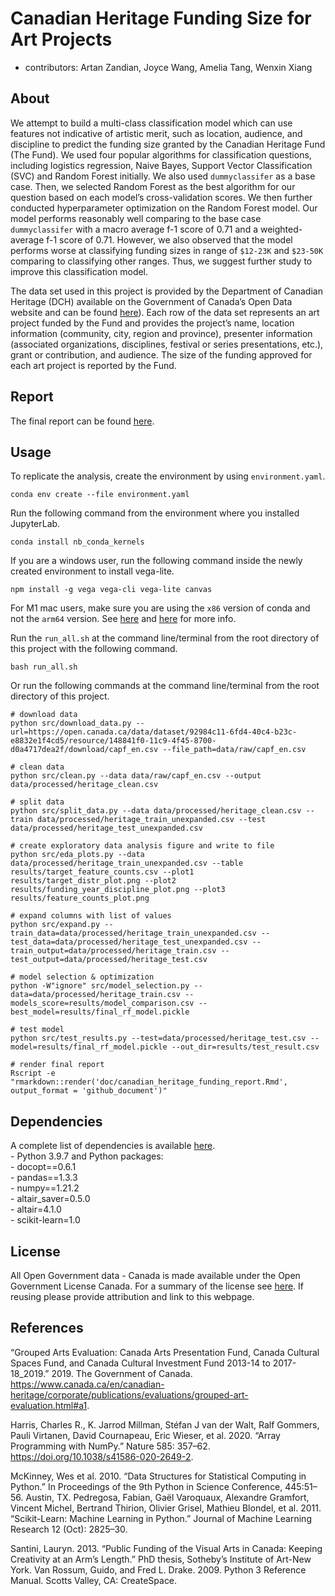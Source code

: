
# Canadian Heritage Funding Size for Art Projects

-   contributors: Artan Zandian, Joyce Wang, Amelia Tang, Wenxin Xiang

## About

We attempt to build a multi-class classification model which can use
features not indicative of artistic merit, such as location, audience,
and discipline to predict the funding size granted by the Canadian
Heritage Fund (The Fund). We used four popular algorithms for
classification questions, including logistics regression, Naive Bayes,
Support Vector Classification (SVC) and Random Forest initially. We
also used `dummyclassifer` as a base case. Then, we selected Random
Forest as the best algorithm for our question based on each model’s
cross-validation scores. We then further conducted hyperparameter
optimization on the Random Forest model. Our model performs reasonably
well comparing to the base case `dummyclassifer` with a macro average
f-1 score of 0.71 and a weighted-average f-1 score of 0.71. However, we
also observed that the model performs worse at classifying funding sizes
in range of `$12-23K` and `$23-50K` comparing to classifying other ranges. Thus, we suggest further study to
improve this classification model.

The data set used in this project is provided by the Department of
Canadian Heritage (DCH) available on the Government of Canada’s Open
Data website and can be found
[here](https://open.canada.ca/data/en/dataset/92984c11-6fd4-40c4-b23c-e8832e1f4cd5)).
Each row of the data set represents an art project funded by the Fund
and provides the project’s name, location information (community, city,
region and province), presenter information (associated organizations,
disciplines, festival or series presentations, etc.), grant or
contribution, and audience. The size of the funding approved for each
art project is reported by the Fund.

## Report

The final report can be found
[here](https://htmlpreview.github.io/?https://github.com/artanzand/canadian_heritage_funding/blob/main/doc/canadian_heritage_funding_report.html).

## Usage

To replicate the analysis, create the environment by using
`environment.yaml`.

`conda env create --file environment.yaml`

Run the following command from the environment where you installed
JupyterLab.

`conda install nb_conda_kernels`

If you are a windows user, run the following command inside the newly created environment
to install vega-lite.

`npm install -g vega vega-cli vega-lite canvas`

For M1 mac users, make sure you are using the `x86` version of conda and not the `arm64` version.
See [here](https://github.com/conda-forge/miniforge#miniforge3) and [here](https://github.com/mwidjaja1/DSOnMacARM/blob/main/README.md) for more info.

Run the `run_all.sh` at the command line/terminal from the root
directory of this project with the following command.

`bash run_all.sh`

Or run the following commands at the command line/terminal from the root
directory of this project.

    # download data
    python src/download_data.py --url=https://open.canada.ca/data/dataset/92984c11-6fd4-40c4-b23c-e8832e1f4cd5/resource/148841f0-11c9-4f45-8700-d0a4717dea2f/download/capf_en.csv --file_path=data/raw/capf_en.csv

    # clean data
    python src/clean.py --data data/raw/capf_en.csv --output data/processed/heritage_clean.csv

    # split data
    python src/split_data.py --data data/processed/heritage_clean.csv --train data/processed/heritage_train_unexpanded.csv --test data/processed/heritage_test_unexpanded.csv

    # create exploratory data analysis figure and write to file 
    python src/eda_plots.py --data data/processed/heritage_train_unexpanded.csv --table results/target_feature_counts.csv --plot1 results/target_distr_plot.png --plot2 results/funding_year_discipline_plot.png --plot3 results/feature_counts_plot.png

    # expand columns with list of values
    python src/expand.py --train_data=data/processed/heritage_train_unexpanded.csv --test_data=data/processed/heritage_test_unexpanded.csv --train_output=data/processed/heritage_train.csv --test_output=data/processed/heritage_test.csv

    # model selection & optimization
    python -W"ignore" src/model_selection.py --data=data/processed/heritage_train.csv --models_score=results/model_comparison.csv --best_model=results/final_rf_model.pickle

    # test model
    python src/test_results.py --test=data/processed/heritage_test.csv --model=results/final_rf_model.pickle --out_dir=results/test_result.csv

    # render final report
    Rscript -e "rmarkdown::render('doc/canadian_heritage_funding_report.Rmd', output_format = 'github_document')"

## Dependencies

A complete list of dependencies is available
[here](https://github.com/UBC-MDS/canadian_heritage_funding/blob/main/environment.yaml).
<br>- Python 3.9.7 and Python packages: <br>- docopt==0.6.1 <br>-
pandas==1.3.3 <br>- numpy==1.21.2 <br>- altair_saver=0.5.0 <br>-
altair=4.1.0 <br>- scikit-learn=1.0

## License

All Open Government data - Canada is made available under the Open
Government License Canada. For a summary of the license see
[here](https://github.com/UBC-MDS/canadian_heritage_funding/blob/main/LICENSE.md).
If reusing please provide attribution and link to this webpage.

## References
“Grouped Arts Evaluation: Canada Arts Presentation Fund, Canada Cultural Spaces Fund, and Canada Cultural Investment Fund 2013-14 to 2017-18_2019.” 2019. The Government of Canada. https://www.canada.ca/en/canadian-heritage/corporate/publications/evaluations/grouped-art-evaluation.html#a1.

Harris, Charles R., K. Jarrod Millman, Stéfan J van der Walt, Ralf Gommers, Pauli Virtanen, David Cournapeau, Eric Wieser, et al. 2020. “Array Programming with NumPy.” Nature 585: 357–62. https://doi.org/10.1038/s41586-020-2649-2.

McKinney, Wes et al. 2010. “Data Structures for Statistical Computing in Python.” In Proceedings of the 9th Python in Science Conference, 445:51–56. Austin, TX.
Pedregosa, Fabian, Gaël Varoquaux, Alexandre Gramfort, Vincent Michel, Bertrand Thirion, Olivier Grisel, Mathieu Blondel, et al. 2011. “Scikit-Learn: Machine Learning in Python.” 
Journal of Machine Learning Research 12 (Oct): 2825–30.

Santini, Lauryn. 2013. “Public Funding of the Visual Arts in Canada: Keeping Creativity at an Arm’s Length.” PhD thesis, Sotheby’s Institute of Art-New York.
Van Rossum, Guido, and Fred L. Drake. 2009. Python 3 Reference Manual. Scotts Valley, CA: CreateSpace.
